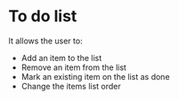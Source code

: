 # To do list
It allows the user to: 
- Add an item to the list
- Remove an item from the list
- Mark an existing item on the list as done
- Change the items list order
